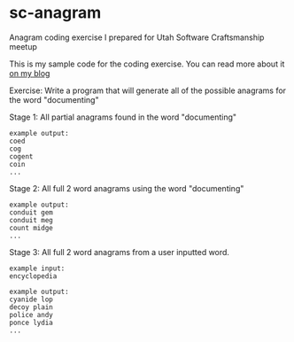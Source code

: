 sc-anagram
==========

Anagram coding exercise I prepared for Utah Software Craftsmanship meetup

This is my sample code for the coding exercise. You can read more about it [on my blog](http://nmajor.com/anagram-programming-excercise/)

Exercise:
Write a program that will generate all of the possible anagrams for the word "documenting"

Stage 1:
All partial anagrams found in the word "documenting"

	example output:
    coed 
    cog 
    cogent 
    coin
    ...

Stage 2:
All full 2 word anagrams using the word "documenting"
	
	example output:
	conduit gem
    conduit meg
    count midge
    ...

Stage 3:
All full 2 word anagrams from a user inputted word.

	example input: 
    encyclopedia
    
    example output:
    cyanide lop 
    decoy plain 
    police andy 
    ponce lydia
    ...

